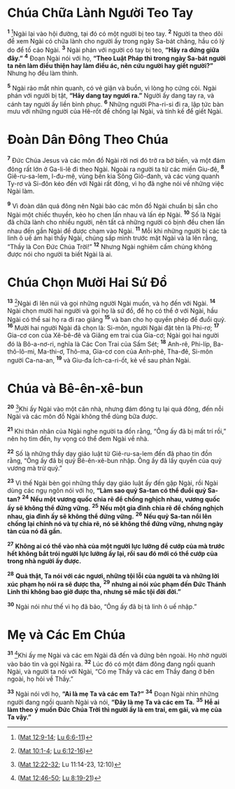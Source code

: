 # Chúa Chữa Lành Người Teo Tay
<sup><b>1</b></sup> [^1*]Ngài lại vào hội đường, tại đó có một người bị teo tay. <sup><b>2</b></sup> Người ta theo dõi để xem Ngài có chữa lành cho người ấy trong ngày Sa-bát chăng, hầu có lý do để tố cáo Ngài. <sup><b>3</b></sup> Ngài phán với người có tay bị teo, **“Hãy ra đứng giữa đây.”** <sup><b>4</b></sup> Ðoạn Ngài nói với họ, **“Theo Luật Pháp thì trong ngày Sa-bát người ta nên làm điều thiện hay làm điều ác, nên cứu người hay giết người?”** Nhưng họ đều làm thinh.

<sup><b>5</b></sup> Ngài rảo mắt nhìn quanh, có vẻ giận và buồn, vì lòng họ cứng cỏi. Ngài phán với người bị tật, **“Hãy dang tay ngươi ra.”** Người ấy dang tay ra, và cánh tay người ấy liền bình phục. <sup><b>6</b></sup> Những người Pha-ri-si đi ra, lập tức bàn mưu với những người của Hê-rốt để chống lại Ngài, và tính kế để giết Ngài.


# Ðoàn Dân Ðông Theo Chúa
<sup><b>7</b></sup> Ðức Chúa Jesus và các môn đồ Ngài rời nơi đó trở ra bờ biển, và một đám đông rất lớn ở Ga-li-lê đi theo Ngài. Ngoài ra người ta từ các miền Giu-đê, <sup><b>8</b></sup> Giê-ru-sa-lem, I-đu-mê, vùng bên kia Sông Giô-đanh, và các vùng quanh Ty-rơ và Si-đôn kéo đến với Ngài rất đông, vì họ đã nghe nói về những việc Ngài làm.

<sup><b>9</b></sup> Vì đoàn dân quá đông nên Ngài bảo các môn đồ Ngài chuẩn bị sẵn cho Ngài một chiếc thuyền, kẻo họ chen lấn nhau và lấn ép Ngài. <sup><b>10</b></sup> Số là Ngài đã chữa lành cho nhiều người, nên tất cả những người có bịnh đều chen lấn nhau đến gần Ngài để được chạm vào Ngài. <sup><b>11</b></sup> Mỗi khi những người bị các tà linh ô uế ám hại thấy Ngài, chúng sấp mình trước mặt Ngài và la lên rằng, “Thầy là Con Ðức Chúa Trời!” <sup><b>12</b></sup> Nhưng Ngài nghiêm cấm chúng không được nói cho người ta biết Ngài là ai.


# Chúa Chọn Mười Hai Sứ Ðồ
<sup><b>13</b></sup> [^2*]Ngài đi lên núi và gọi những người Ngài muốn, và họ đến với Ngài. <sup><b>14</b></sup> Ngài chọn mười hai người và gọi họ là sứ đồ, để họ có thể ở với Ngài, hầu Ngài có thể sai họ ra đi rao giảng <sup><b>15</b></sup> và ban cho họ quyền phép để đuổi quỷ. <sup><b>16</b></sup> Mười hai người Ngài đã chọn là: Si-môn, người Ngài đặt tên là Phi-rơ; <sup><b>17</b></sup> Gia-cơ con của Xê-bê-đê và Giăng em trai của Gia-cơ; Ngài gọi hai người đó là Bô-a-nơ-ri, nghĩa là Các Con Trai của Sấm Sét; <sup><b>18</b></sup> Anh-rê, Phi-líp, Ba-thô-lô-mi, Ma-thi-ơ, Thô-ma, Gia-cơ con của Anh-phê, Tha-đê, Si-môn người Ca-na-an, <sup><b>19</b></sup> và Giu-đa Ích-ca-ri-ốt, kẻ về sau phản Ngài.


# Chúa và Bê-ên-xê-bun
<sup><b>20</b></sup> [^3*]Khi ấy Ngài vào một căn nhà, nhưng đám đông tụ lại quá đông, đến nỗi Ngài và các môn đồ Ngài không thể dùng bữa được.

<sup><b>21</b></sup> Khi thân nhân của Ngài nghe người ta đồn rằng, “Ông ấy đã bị mất trí rồi,” nên họ tìm đến, hy vọng có thể đem Ngài về nhà.

<sup><b>22</b></sup> Số là những thầy dạy giáo luật từ Giê-ru-sa-lem đến đã phao tin đồn rằng, “Ông ấy đã bị quỷ Bê-ên-xê-bun nhập. Ông ấy đã lấy quyền của quỷ vương mà trừ quỷ.”

<sup><b>23</b></sup> Vì thế Ngài bèn gọi những thầy dạy giáo luật ấy đến gặp Ngài, rồi Ngài dùng các ngụ ngôn nói với họ, **“Làm sao quỷ Sa-tan có thể đuổi quỷ Sa-tan?** <sup><b>24</b></sup> **Nếu một vương quốc chia rẽ để chống nghịch nhau, vương quốc ấy sẽ không thể đứng vững.** <sup><b>25</b></sup> **Nếu một gia đình chia rẽ để chống nghịch nhau, gia đình ấy sẽ không thể đứng vững.** <sup><b>26</b></sup> **Nếu quỷ Sa-tan nổi lên chống lại chính nó và tự chia rẽ, nó sẽ không thể đứng vững, nhưng ngày tàn của nó đã gần.**

<sup><b>27</b></sup> **Không ai có thể vào nhà của một người lực lưỡng để cướp của mà trước hết không bắt trói người lực lưỡng ấy lại, rồi sau đó mới có thể cướp của trong nhà người ấy được.**

<sup><b>28</b></sup> **Quả thật, Ta nói với các ngươi, những tội lỗi của người ta và những lời xúc phạm họ nói ra sẽ được tha,** <sup><b>29</b></sup> **nhưng ai nói xúc phạm đến Ðức Thánh Linh thì không bao giờ được tha, nhưng sẽ mắc tội đời đời.”**

<sup><b>30</b></sup> Ngài nói như thế vì họ đã bảo, “Ông ấy đã bị tà linh ô uế nhập.”


# Mẹ và Các Em Chúa
<sup><b>31</b></sup> [^4*]Khi ấy mẹ Ngài và các em Ngài đã đến và đứng bên ngoài. Họ nhờ người vào báo tin và gọi Ngài ra. <sup><b>32</b></sup> Lúc đó có một đám đông đang ngồi quanh Ngài, và người ta nói với Ngài, “Có mẹ Thầy và các em Thầy đang ở bên ngoài, họ hỏi về Thầy.”

<sup><b>33</b></sup> Ngài nói với họ, **“Ai là mẹ Ta và các em Ta?”** <sup><b>34</b></sup> Ðoạn Ngài nhìn những người đang ngồi quanh Ngài và nói, **“Ðây là mẹ Ta và các em Ta.** <sup><b>35</b></sup> **Hễ ai làm theo ý muốn Ðức Chúa Trời thì người ấy là em trai, em gái, và mẹ của Ta vậy.”**

[^1*]: ([Mat 12:9-14](/passage/?search=Matt.12.9-Matt.12.14\&version=BD2011); [Lu 6:6-11](/passage/?search=Luke.6.6-Luke.6.11\&version=BD2011))
[^2*]: ([Mat 10:1-4](/passage/?search=Matt.10.1-Matt.10.4\&version=BD2011); [Lu 6:12-16](/passage/?search=Luke.6.12-Luke.6.16\&version=BD2011))
[^3*]: ([Mat 12:22-32](/passage/?search=Matt.12.22-Matt.12.32\&version=BD2011); Lu 11:14-23, 12:10)
[^4*]: ([Mat 12:46-50](/passage/?search=Matt.12.46-Matt.12.50\&version=BD2011); [Lu 8:19-21](/passage/?search=Luke.8.19-Luke.8.21\&version=BD2011))